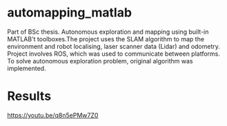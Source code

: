 # automapping_matlab
Part of BSc thesis. Autonomous exploration and mapping using built-in MATLAB't toolboxes.The project uses the SLAM algorithm to map the environment and robot localising, laser scanner data (Lidar) and odometry. Project involves ROS, which was used to communicate between platforms. To solve autonomous exploration problem, original algorithm was implemented.

# Results 
https://youtu.be/q8n5ePMw7Z0
